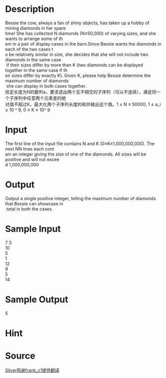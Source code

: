 
# Description

<div class="content"><div>
<div>Bessie the cow, always a fan of shiny objects, has taken up a hobby of mining diamonds in her spare </div>
<div>time! She has collected N diamonds (N≤50,000) of varying sizes, and she wants to arrange some of th</div>
<div>em in a pair of display cases in the barn.Since Bessie wants the diamonds in each of the two cases t</div>
<div>o be relatively similar in size, she decides that she will not include two diamonds in the same case</div>
<div> if their sizes differ by more than K (two diamonds can be displayed together in the same case if th</div>
<div>eir sizes differ by exactly K). Given K, please help Bessie determine the maximum number of diamonds</div>
<div> she can display in both cases together.</div>
<div>给定长度为N的数列a，要求选出两个互不相交的子序列（可以不连续），满足同一个子序列中任意两个元素差的绝</div>
<div>对值不超过K。最大化两个子序列长度的和并输出这个值。1 ≤ N ≤ 50000, 1 ≤ a_i ≤ 10 ^ 9, 0 ≤ K ≤ 10^ 9</div>
</div>
<div></div>
<p></p></div>

# Input

<div class="content"><div>The first line of the input file contains N and K (0≤K≤1,000,000,000). The next NN lines each cont</div>
<div>ain an integer giving the size of one of the diamonds. All sizes will be positive and will not excee</div>
<div>d 1,000,000,000</div>
<p></p></div>

# Output

<div class="content"><div>Output a single positive integer, telling the maximum number of diamonds that Bessie can showcase in</div>
<div> total in both the cases.</div>
<p></p></div>

# Sample Input

<div class="content"><span class="sampledata">7 3<br/>
10<br/>
5<br/>
1<br/>
12<br/>
9<br/>
5<br/>
14</span></div>

# Sample Output

<div class="content"><span class="sampledata">5</span></div>

# Hint

<div class="content"><p></p></div>

# Source

<div class="content"><p><a href="problemset.php?search=Silver鸣谢frank_c1提供翻译">Silver鸣谢frank_c1提供翻译</a></p></div>

